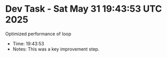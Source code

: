 # Dev Task - Sat May 31 19:43:53 UTC 2025
Optimized performance of loop
- Time: 19:43:53
- Notes: This was a key improvement step.

